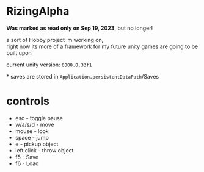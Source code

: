 # RizingAlpha

**Was marked as read only on Sep 19, 2023**, but no longer!
  
a sort of Hobby project im working on,  
right now its more of a framework for my future unity games are going to be built upon  

current unity version: `6000.0.33f1`

\* saves are stored in `Application.persistentDataPath`/Saves

# controls
* esc - toggle pause
* w/a/s/d - move
* mouse - look
* space - jump
* e - pickup object
* left click - throw object
* f5 - Save
* f6 - Load